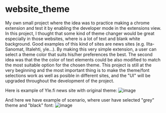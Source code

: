 # website_theme

My own small project where the idea was to practice making a chrome extension and test it by enabling the developer mode in the extensions view. In this project, I thought that some kind of theme changer would be great especially in those websites, where is a lot of text and blank white background. Good examples of this kind of sites are news sites (e.g. Ilta-Sanomat, Iltalehti, yle...). By making this very simple extension, a user can select a theme color that suits his/her preferences the best. The second idea was that the the color of text elements could be also modified to match the most suitable option for the chosen theme. This project is still at the very beginning and the most important thing is to make the theme/font selections work as well as posible in different sites, and the "UI" will be upgraded throughout the development of the project.

Here is example of Yle.fi news site with original theme: 
![image](https://github.com/Alluuxx/website_theme/assets/66247950/77c7e390-5164-41a3-bc76-abcb6ad09753)

And here we have example of scenario, where user have selected "grey" theme and "black" font:
![image](https://github.com/Alluuxx/website_theme/assets/66247950/5244ee1b-3294-4352-93b9-541ed8a50fbb)

